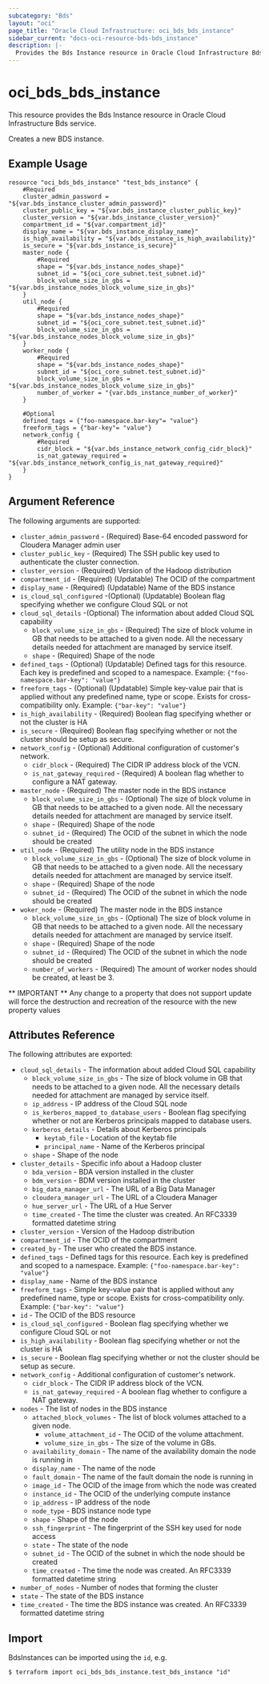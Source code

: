 ```yaml
---
subcategory: "Bds"
layout: "oci"
page_title: "Oracle Cloud Infrastructure: oci_bds_bds_instance"
sidebar_current: "docs-oci-resource-bds-bds_instance"
description: |-
  Provides the Bds Instance resource in Oracle Cloud Infrastructure Bds service
---
```


# oci_bds_bds_instance
This resource provides the Bds Instance resource in Oracle Cloud Infrastructure Bds service.

Creates a new BDS instance.


## Example Usage

```hcl
resource "oci_bds_bds_instance" "test_bds_instance" {
	#Required
	cluster_admin_password = "${var.bds_instance_cluster_admin_password}"
	cluster_public_key = "${var.bds_instance_cluster_public_key}"
	cluster_version = "${var.bds_instance_cluster_version}"
	compartment_id = "${var.compartment_id}"
	display_name = "${var.bds_instance_display_name}"
	is_high_availability = "${var.bds_instance_is_high_availability}"
	is_secure = "${var.bds_instance_is_secure}"
	master_node {
		#Required
		shape = "${var.bds_instance_nodes_shape}"
		subnet_id = "${oci_core_subnet.test_subnet.id}"
		block_volume_size_in_gbs = "${var.bds_instance_nodes_block_volume_size_in_gbs}"
	}
	util_node {
		#Required
		shape = "${var.bds_instance_nodes_shape}"
		subnet_id = "${oci_core_subnet.test_subnet.id}"
		block_volume_size_in_gbs = "${var.bds_instance_nodes_block_volume_size_in_gbs}"
	}
	worker_node {
		#Required
		shape = "${var.bds_instance_nodes_shape}"
		subnet_id = "${oci_core_subnet.test_subnet.id}"
		block_volume_size_in_gbs = "${var.bds_instance_nodes_block_volume_size_in_gbs}"
		number_of_worker = "{var.bds_instance_number_of_worker}"
	}

	#Optional
	defined_tags = {"foo-namespace.bar-key"= "value"}
	freeform_tags = {"bar-key"= "value"}
	network_config {
		#Required
		cidr_block = "${var.bds_instance_network_config_cidr_block}"
		is_nat_gateway_required = "${var.bds_instance_network_config_is_nat_gateway_required}"
	}
}
```

## Argument Reference

The following arguments are supported:

* `cluster_admin_password` - (Required) Base-64 encoded password for Cloudera Manager admin user
* `cluster_public_key` - (Required) The SSH public key used to authenticate the cluster connection.
* `cluster_version` - (Required) Version of the Hadoop distribution
* `compartment_id` - (Required) (Updatable) The OCID of the compartment
* `display_name` - (Required) (Updatable) Name of the BDS instance
* `is_cloud_sql_configured` -(Optional) (Updatable) Boolean flag specifying whether we configure Cloud SQL or not
* `cloud_sql_details` -(Optional) The information about added Cloud SQL capability
	* `block_volume_size_in_gbs` - (Required) The size of block volume in GB that needs to be attached to a given node. All the necessary details needed for attachment are managed by service itself. 
	* `shape` - (Required) Shape of the node
* `defined_tags` - (Optional) (Updatable) Defined tags for this resource. Each key is predefined and scoped to a namespace. Example: `{"foo-namespace.bar-key": "value"}` 
* `freeform_tags` - (Optional) (Updatable) Simple key-value pair that is applied without any predefined name, type or scope. Exists for cross-compatibility only. Example: `{"bar-key": "value"}` 
* `is_high_availability` - (Required) Boolean flag specifying whether or not the cluster is HA
* `is_secure` - (Required) Boolean flag specifying whether or not the cluster should be setup as secure.
* `network_config` - (Optional) Additional configuration of customer's network.
	* `cidr_block` - (Required) The CIDR IP address block of the VCN.
	* `is_nat_gateway_required` - (Required) A boolean flag whether to configure a NAT gateway.
* `master_node` - (Required) The master node in the BDS instance
	* `block_volume_size_in_gbs` - (Optional) The size of block volume in GB that needs to be attached to a given node. All the necessary details needed for attachment are managed by service itself. 
	* `shape` - (Required) Shape of the node
	* `subnet_id` - (Required) The OCID of the subnet in which the node should be created
* `util_node` - (Required) The utility node in the BDS instance
	* `block_volume_size_in_gbs` - (Optional) The size of block volume in GB that needs to be attached to a given node. All the necessary details needed for attachment are managed by service itself. 
	* `shape` - (Required) Shape of the node
	* `subnet_id` - (Required) The OCID of the subnet in which the node should be created
* `woker_node` - (Required) The master node in the BDS instance
	* `block_volume_size_in_gbs` - (Optional) The size of block volume in GB that needs to be attached to a given node. All the necessary details needed for attachment are managed by service itself. 
	* `shape` - (Required) Shape of the node
	* `subnet_id` - (Required) The OCID of the subnet in which the node should be created
	* `number_of_workers` - (Required) The amount of worker nodes should be created, at least be 3. 


** IMPORTANT **
Any change to a property that does not support update will force the destruction and recreation of the resource with the new property values

## Attributes Reference

The following attributes are exported:

* `cloud_sql_details` - The information about added Cloud SQL capability
	* `block_volume_size_in_gbs` - The size of block volume in GB that needs to be attached to a given node. All the necessary details needed for attachment are managed by service itself. 
	* `ip_address` - IP address of the Cloud SQL node
	* `is_kerberos_mapped_to_database_users` - Boolean flag specifying whether or not are Kerberos principals mapped to database users. 
	* `kerberos_details` - Details about Kerberos principals
		* `keytab_file` - Location of the keytab file
		* `principal_name` - Name of the Kerberos principal
	* `shape` - Shape of the node
* `cluster_details` - Specific info about a Hadoop cluster
	* `bda_version` - BDA version installed in the cluster
	* `bdm_version` - BDM version installed in the cluster
	* `big_data_manager_url` - The URL of a Big Data Manager
	* `cloudera_manager_url` - The URL of a Cloudera Manager
	* `hue_server_url` - The URL of a Hue Server
	* `time_created` - The time the cluster was created. An RFC3339 formatted datetime string
* `cluster_version` - Version of the Hadoop distribution
* `compartment_id` - The OCID of the compartment
* `created_by` - The user who created the BDS instance.
* `defined_tags` - Defined tags for this resource. Each key is predefined and scoped to a namespace. Example: `{"foo-namespace.bar-key": "value"}` 
* `display_name` - Name of the BDS instance
* `freeform_tags` - Simple key-value pair that is applied without any predefined name, type or scope. Exists for cross-compatibility only. Example: `{"bar-key": "value"}` 
* `id` - The OCID of the BDS resource
* `is_cloud_sql_configured` - Boolean flag specifying whether we configure Cloud SQL or not
* `is_high_availability` - Boolean flag specifying whether or not the cluster is HA
* `is_secure` - Boolean flag specifying whether or not the cluster should be setup as secure.
* `network_config` - Additional configuration of customer's network.
	* `cidr_block` - The CIDR IP address block of the VCN.
	* `is_nat_gateway_required` - A boolean flag whether to configure a NAT gateway.
* `nodes` - The list of nodes in the BDS instance
	* `attached_block_volumes` - The list of block volumes attached to a given node.
		* `volume_attachment_id` - The OCID of the volume attachment.
		* `volume_size_in_gbs` - The size of the volume in GBs.
	* `availability_domain` - The name of the availability domain the node is running in
	* `display_name` - The name of the node
	* `fault_domain` - The name of the fault domain the node is running in
	* `image_id` - The OCID of the image from which the node was created
	* `instance_id` - The OCID of the underlying compute instance
	* `ip_address` - IP address of the node
	* `node_type` - BDS instance node type
	* `shape` - Shape of the node
	* `ssh_fingerprint` - The fingerprint of the SSH key used for node access
	* `state` - The state of the node
	* `subnet_id` - The OCID of the subnet in which the node should be created
	* `time_created` - The time the node was created. An RFC3339 formatted datetime string
* `number_of_nodes` - Number of nodes that forming the cluster
* `state` - The state of the BDS instance
* `time_created` - The time the BDS instance was created. An RFC3339 formatted datetime string

## Import

BdsInstances can be imported using the `id`, e.g.

```
$ terraform import oci_bds_bds_instance.test_bds_instance "id"
```

